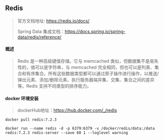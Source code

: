## Redis

> 官方文档地址: https://redis.io/docs/
>
> Spring Data 集成文档：https://docs.spring.io/spring-data/redis/reference/



#### 概述

> Redis 是一种高级键值存储。它与 memcached 类似，但数据集不是易失性的，值可以是字符串，与 memcached 完全相同，但也可以是列表、集合和有序集合。所有这些数据类型都可以通过原子操作进行操作，以推送/弹出元素、添加/删除元素、执行服务器端并集、交集、集合之间的差异等。Redis 支持不同类型的排序能力。



#### docker 环境安装 

> dockerHub地址：https://hub.docker.com/_/redis

```shell
docker pull redis:7.2.3
```

```shell
docker run --name redis -d -p 6379:6379 -v /docker/redis/data:/data redis:7.2.3 redis-server --save 60 1 --loglevel warning
```

